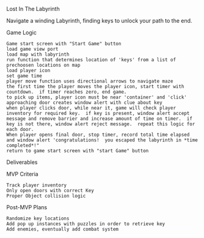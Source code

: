 Lost In The Labyrinth

Navigate a winding Labyrinth, finding keys to unlock your path to the end.


Game Logic

    Game start screen with "Start Game" button
    load game view port
    load map with labyrinth
    run function that determines location of 'keys' from a list of prechoosen locations on map
    load player icon
    set game time
    player move function uses directional arrows to navigate maze
    the first time the player moves the player icon, start timer with countdown.  if timer reaches zero, end game.
    to pick up items, player icon must be near 'container' and 'click'
    approaching door creates window alert with clue about key
    when player clicks door, while near it, game will check player inventory for required key.  if key is present, window alert accept message and remove barrier and increase amount of time on timer.  if key is not there, window alert reject message.  repeat this logic for each door.
    When player opens final door, stop timer, record total time elapsed and window alert 'congratulations!  you escaped the labyrinth in *time completed*!"
    return to game start screen with "start Game" button

Deliverables

MVP Criteria

    Track player inventory
    Only open doors with correct Key
    Proper Object collision logic

Post-MVP Plans

    Randomize key locations
    Add pop up instances with puzzles in order to retrieve key
    Add enemies, eventually add combat system
    
